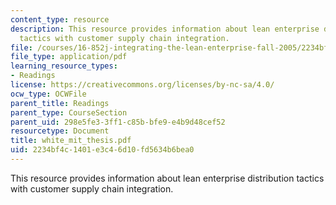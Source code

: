 ```yaml
---
content_type: resource
description: This resource provides information about lean enterprise distribution
  tactics with customer supply chain integration.
file: /courses/16-852j-integrating-the-lean-enterprise-fall-2005/2234bf4c1401e3c46d10fd5634b6bea0_white_mit_thesis.pdf
file_type: application/pdf
learning_resource_types:
- Readings
license: https://creativecommons.org/licenses/by-nc-sa/4.0/
ocw_type: OCWFile
parent_title: Readings
parent_type: CourseSection
parent_uid: 298e5fe3-3ff1-c85b-bfe9-e4b9d48cef52
resourcetype: Document
title: white_mit_thesis.pdf
uid: 2234bf4c-1401-e3c4-6d10-fd5634b6bea0
---
```

This resource provides information about lean enterprise distribution tactics with customer supply chain integration.